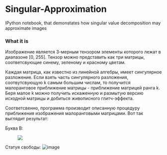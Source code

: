 # Singular-Approximation
IPython notebook, that demonstates how singular value decomposition may approximate images
### What it is
Изображение является 3-мерным тензором элементы которого лежат в диапазоне [0, 255]. Тензор можно представить как три матрицы, соответсвующие синему, зеленому и красному цветам. 

Каждая матрица, как известно из линейной алгебры, имеет сингулярное разложение. Если взять часть сингулярного разложения, соотвутсвующую k самым большим числам, то получится малоранговое приближение матрицы - приближение матрицей ранга k. Беря малое k можно получить искаженную и размытую версию исходной матрицы и добиться живописного глитч-эффекта.

Соответсвенно, программа производит описанную процедуру приближения изображения малоранговыми матрицами. Вот так выглядит результат:

Буква В:
<figure class="sign">
   <p><img src="https://user-images.githubusercontent.com/43682987/133940708-b822d505-e291-41e4-899a-a30dd009de53.png"></p>
 </figure>
 
 
 Статуя свободы:
![image](https://user-images.githubusercontent.com/43682987/133940875-03124767-4aff-4d64-92ee-0010b99ef8ed.png)


